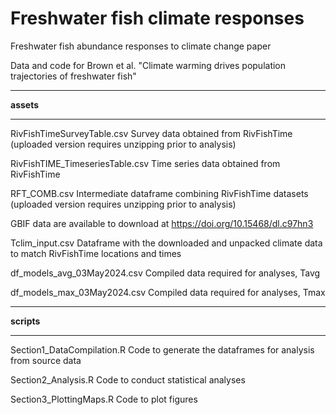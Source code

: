 # Freshwater fish climate responses

Freshwater fish abundance responses to climate change paper

Data and code for Brown et al. "Climate warming drives population trajectories of freshwater fish"


***

**assets**

***


RivFishTimeSurveyTable.csv Survey data obtained from RivFishTime (uploaded version requires unzipping prior to analysis)

RivFishTIME_TimeseriesTable.csv Time series data obtained from RivFishTime

RFT_COMB.csv Intermediate dataframe combining RivFishTime datasets (uploaded version requires unzipping prior to analysis)

GBIF data are available to download at  https://doi.org/10.15468/dl.c97hn3 

Tclim_input.csv Dataframe with the downloaded and unpacked climate data to match RivFishTime locations and times

df_models_avg_03May2024.csv Compiled data required for analyses, Tavg

df_models_max_03May2024.csv Compiled data required for analyses, Tmax

***

**scripts**

***

Section1_DataCompilation.R  Code to generate the dataframes for analysis from source data

Section2_Analysis.R  Code to conduct statistical analyses

Section3_PlottingMaps.R Code to plot figures
